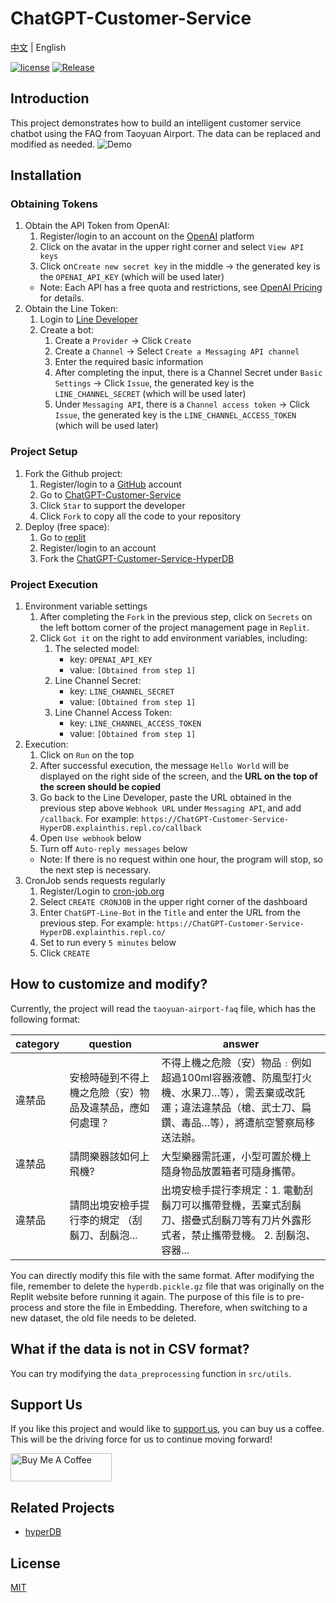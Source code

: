 # ChatGPT-Customer-Service

[中文](README.md) | English

[![license](https://img.shields.io/pypi/l/ansicolortags.svg)](LICENSE) [![Release](https://img.shields.io/github/v/release/TheExplainthis/ChatGPT-Customer-Service)](https://github.com/TheExplainthis/ChatGPT-Customer-Service/releases/)


## Introduction
This project demonstrates how to build an intelligent customer service chatbot using the FAQ from Taoyuan Airport. The data can be replaced and modified as needed.
![Demo](https://explainthis.s3-ap-northeast-1.amazonaws.com/b335fcf999ff44eeab50d07319725edf.gif)

## Installation
### Obtaining Tokens
1. Obtain the API Token from OpenAI:
    1. Register/login to an account on the [OpenAI](https://beta.openai.com/) platform
    2. Click on the avatar in the upper right corner and select `View API keys`
    3. Click on`Create new secret key` in the middle -> the generated key is the `OPENAI_API_KEY` (which will be used later)
    - Note: Each API has a free quota and restrictions, see [OpenAI Pricing](https://openai.com/api/pricing/) for details. 
2. Obtain the Line Token:
    1. Login to [Line Developer](https://developers.line.biz/zh-hant/)
    2. Create a bot:
        1. Create a `Provider` -> Click `Create`
        2. Create a `Channel` -> Select `Create a Messaging API channel`
        3. Enter the required basic information
        4. After completing the input, there is a Channel Secret under `Basic Settings` -> Click `Issue`, the generated key is the `LINE_CHANNEL_SECRET` (which will be used later)
        5. Under `Messaging API`, there is a `Channel access token` -> Click `Issue`, the generated key is the `LINE_CHANNEL_ACCESS_TOKEN` (which will be used later)

### Project Setup
1. Fork the Github project:
    1. Register/login to a [GitHub](https://github.com/) account
    2. Go to [ChatGPT-Customer-Service](https://github.com/TheExplainthis/ChatGPT-Customer-Service) 
    3. Click `Star` to support the developer
    4. Click `Fork` to copy all the code to your repository
2. Deploy (free space):
    1. Go to [replit](https://replit.com/)
    2. Register/login to an account
    3. Fork the [ChatGPT-Customer-Service-HyperDB](https://replit.com/@TheExplainthis/ChatGPT-Customer-Service-HyperDB)

### Project Execution
1. Environment variable settings
    1. After completing the `Fork` in the previous step, click on `Secrets` on the left bottom corner of the project management page in `Replit`.
    2. Click `Got it` on the right to add environment variables, including:
        1. The selected model:
            - key: `OPENAI_API_KEY`
            - value: `[Obtained from step 1]`  
        2. Line Channel Secret:
            - key: `LINE_CHANNEL_SECRET`
            - value: `[Obtained from step 1]`
        3. Line Channel Access Token:
            - key: `LINE_CHANNEL_ACCESS_TOKEN`
            - value: `[Obtained from step 1]`
2. Execution:
    1. Click on `Run` on the top
    2. After successful execution, the message `Hello World` will be displayed on the right side of the screen, and the **URL on the top of the screen should be copied**
    3. Go back to the Line Developer, paste the URL obtained in the previous step above `Webhook URL` under `Messaging API`, and add `/callback`. For example: `https://ChatGPT-Customer-Service-HyperDB.explainthis.repl.co/callback`
    4. Open `Use webhook` below
    5. Turn off `Auto-reply messages` below
    - Note: If there is no request within one hour, the program will stop, so the next step is necessary.
3. CronJob sends requests regularly
    1. Register/Login to [cron-job.org](https://cron-job.org/en/)
    2. Select `CREATE CRONJOB` in the upper right corner of the dashboard
    3. Enter `ChatGPT-Line-Bot` in the `Title` and enter the URL from the previous step. For example: `https://ChatGPT-Customer-Service-HyperDB.explainthis.repl.co/`
    4. Set to run every `5 minutes` below
    5. Click  `CREATE`

## How to customize and modify?
Currently, the project will read the `taoyuan-airport-faq` file, which has the following format:

| category | question | answer |
| ----- | ----- | ----- |
| 違禁品 | 安檢時碰到不得上機之危險（安）物品及違禁品，應如何處理？ | 不得上機之危險（安）物品﹕例如超過100ml容器液體、防風型打火機、水果刀…等），需丟棄或改託運；違法違禁品（槍、武士刀、扁鑽、毒品…等），將遭航空警察局移送法辦。|
| 違禁品 | 請問樂器該如何上飛機? | 大型樂器需託運，小型可置於機上隨身物品放置箱者可隨身攜帶。 |
| 違禁品 | 請問出境安檢手提行李的規定 （刮鬍刀、刮鬍泡... | 出境安檢手提行李規定：1. 電動刮鬍刀可以攜帶登機，丟棄式刮鬍刀、摺疊式刮鬍刀等有刀片外露形式者，禁止攜帶登機。 2. 刮鬍泡、容器... |

You can directly modify this file with the same format. After modifying the file, remember to delete the `hyperdb.pickle.gz` file that was originally on the Replit website before running it again. The purpose of this file is to pre-process and store the file in Embedding. Therefore, when switching to a new dataset, the old file needs to be deleted.


## What if the data is not in CSV format?
You can try modifying the `data_preprocessing` function in `src/utils`.

## Support Us
If you like this project and would like to [support us](https://www.buymeacoffee.com/explainthis), you can buy us a coffee. This will be the driving force for us to continue moving forward!

[<a href="https://www.buymeacoffee.com/explainthis" target="_blank"><img src="https://cdn.buymeacoffee.com/buttons/v2/default-yellow.png" height="45px" width="162px" alt="Buy Me A Coffee"></a>](https://www.buymeacoffee.com/explainthis)

## Related Projects
- [hyperDB](https://github.com/jdagdelen/hyperDB)

## License
[MIT](LICENSE)